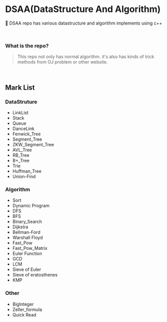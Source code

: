 # DSAA(DataStructure And Algorithm)
:wrench: DSAA repo has various datastructure and algorithm implements using c++

<br>

### What is the repo?
> This repo not only has normal algorithm. it's also has kinds of 
> trick methods from OJ problem or other website.

<br>


## Mark List

### DataStruture
- LinkList
- Stack
- Queue
- DanceLink
- Fenwick_Tree
- Segment_Tree
- ZKW_Segment_Tree
- AVL_Tree
- RB_Tree
- B+_Tree
- Trie
- Huffman_Tree
- Union-Find

### Algorithm
- Sort
- Dynamic Program
- DFS
- BFS
- Binary_Search
- Dijkstra
- Bellman-Ford
- Warshall Floyd
- Fast_Pow
- Fast_Pow_Matrix
- Euler Function
- GCD
- LCM
- Sieve of Euler
- Sieve of eratosthenes
- KMP

### Other
- BigInteger
- Zeller_formula
- Quick Read
